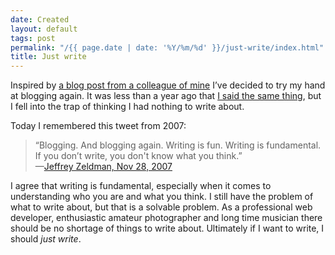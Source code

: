 ```yaml
---
date: Created
layout: default
tags: post
permalink: "/{{ page.date | date: '%Y/%m/%d' }}/just-write/index.html"
title: Just write
---
```


Inspired by [a blog post from a colleague of mine](https://robinwinslow.uk/2020/11/13/i-am-a-blogger/) I&rsquo;ve decided to try my hand at blogging again. It was less than a year ago that [I said the same thing](/2019/12/07/a-new-beginning), but I fell into the trap of thinking I had nothing to write about.

Today I remembered this tweet from 2007:

<blockquote cite="https://twitter.com/zeldman/status/451749712">
  &ldquo;Blogging. And blogging again. Writing is fun. Writing is fundamental. If you don&rsquo;t write, you don't know what you think.&rdquo;
  <footer>
    &mdash;<a href="https://twitter.com/zeldman/status/451749712">Jeffrey Zeldman, Nov 28, 2007</a>
  </footer>
</blockquote>

I agree that writing is fundamental, especially when it comes to understanding who you are and what you think. I still have the problem of what to write about, but that is a solvable problem. As a professional web developer, enthusiastic amateur photographer and long time musician there should be no shortage of things to write about. Ultimately if I want to write, I should _just write_.

